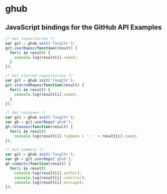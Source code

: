 ghub
==========
JavaScript bindings for the GitHub API
Examples
--------
```javascript
/* Get repositories */
var git = ghub.init('TangChr');
git.userRepos(function(result) {
  for(i in result) {
    console.log(result[i].name);
  }
});
```
```javascript
/* Get starred repositories */
var git = ghub.init('TangChr');
git.starredRepos(function(result) {
  for(i in result) {
    console.log(result[i].name);
  }
});
```
```javascript
/* Get releases */
var git = ghub.init('TangChr');
var gh = git.userRepo('ghub');
gh.releases(function(result) {
  for(i in result)
    console.log(result[i].tagName + ': ' + result[i].name);
});
```
```javascript
/* Get commits */
var git = ghub.init('TangChr');
var gh = git.userRepo('ghub');
gh.commits(function(result) {
  for(i in result)
    console.log(result[i].author);
    console.log(result[i].comitter);
    console.log(result[i].message);
});
```
